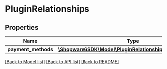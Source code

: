 # PluginRelationships

## Properties
Name | Type | Description | Notes
------------ | ------------- | ------------- | -------------
**payment_methods** | [**\Shopware6SDK\Model\PluginRelationshipsPaymentMethods**](PluginRelationshipsPaymentMethods.md) |  | [optional] 

[[Back to Model list]](../../README.md#documentation-for-models) [[Back to API list]](../../README.md#documentation-for-api-endpoints) [[Back to README]](../../README.md)

